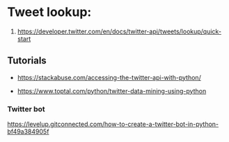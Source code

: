 # Tweet lookup:

1. https://developer.twitter.com/en/docs/twitter-api/tweets/lookup/quick-start


## Tutorials

- https://stackabuse.com/accessing-the-twitter-api-with-python/

- https://www.toptal.com/python/twitter-data-mining-using-python

### Twitter bot

https://levelup.gitconnected.com/how-to-create-a-twitter-bot-in-python-bf49a384905f

